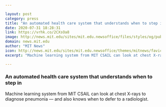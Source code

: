 ```yaml
---

layout: post
category: press
title: "An automated health care system that understands when to step in"
date: 2020-07-31 18:28:31
link: https://vrhk.co/2CXsOa8
image: http://news.mit.edu/sites/mit.edu.newsoffice/files/styles/og/public/images/2020/machine-learning-decision-tree.png
domain: news.mit.edu
author: "MIT News"
icon: http://news.mit.edu/sites/mit.edu.newsoffice/themes/mitnews/favicon.ico
excerpt: "Machine learning system from MIT CSAIL can look at chest X-rays to diagnose pneumonia — and also knows when to defer to a radiologist."

---
```


### An automated health care system that understands when to step in

Machine learning system from MIT CSAIL can look at chest X-rays to diagnose pneumonia — and also knows when to defer to a radiologist.